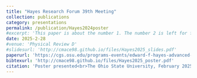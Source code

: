 ```yaml
---
title: "Hayes Research Forum 39th Meeting"
collection: publications
category: presentations
permalink: /publication/Hayes2024poster
#excerpt: 'This paper is about the number 1. The number 2 is left for future work.'
date: 2025-2-28
#venue: 'Physical Review D'
#slidesurl: 'http://cmace98.github.io/files/Hayes2025_slides.pdf'
paperurl: 'https://cgs.osu.edu/programs-events/edward-f-hayes-advanced-research-forum'
bibtexurl: 'http://cmace98.github.io/files/Hayes2025_poster.pdf'
citation: 'Poster presented<br>The Ohio State University, February 2025<br>Title: <i>Calibrating the SIDM Gravothermal Catastrophe with N-body Simulations</i><br><b>Charlie Mace</b>, Shengqi Yang, Annika H. G. Peter, Zhichao Carton Zeng, Xiaolong Du, Andrew Benson'
---
```


